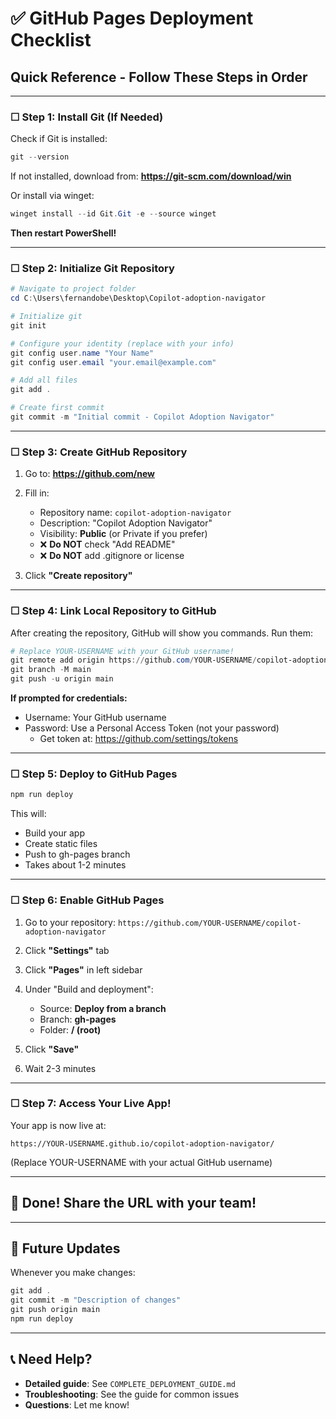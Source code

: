 # ✅ GitHub Pages Deployment Checklist

## Quick Reference - Follow These Steps in Order

---

### ☐ Step 1: Install Git (If Needed)

Check if Git is installed:
```powershell
git --version
```

If not installed, download from: **https://git-scm.com/download/win**

Or install via winget:
```powershell
winget install --id Git.Git -e --source winget
```

**Then restart PowerShell!**

---

### ☐ Step 2: Initialize Git Repository

```powershell
# Navigate to project folder
cd C:\Users\fernandobe\Desktop\Copilot-adoption-navigator

# Initialize git
git init

# Configure your identity (replace with your info)
git config user.name "Your Name"
git config user.email "your.email@example.com"

# Add all files
git add .

# Create first commit
git commit -m "Initial commit - Copilot Adoption Navigator"
```

---

### ☐ Step 3: Create GitHub Repository

1. Go to: **https://github.com/new**

2. Fill in:
   - Repository name: `copilot-adoption-navigator`
   - Description: "Copilot Adoption Navigator"
   - Visibility: **Public** (or Private if you prefer)
   - ❌ **Do NOT** check "Add README"
   - ❌ **Do NOT** add .gitignore or license

3. Click **"Create repository"**

---

### ☐ Step 4: Link Local Repository to GitHub

After creating the repository, GitHub will show you commands. Run them:

```powershell
# Replace YOUR-USERNAME with your GitHub username!
git remote add origin https://github.com/YOUR-USERNAME/copilot-adoption-navigator.git
git branch -M main
git push -u origin main
```

**If prompted for credentials:**
- Username: Your GitHub username
- Password: Use a Personal Access Token (not your password)
  - Get token at: https://github.com/settings/tokens

---

### ☐ Step 5: Deploy to GitHub Pages

```powershell
npm run deploy
```

This will:
- Build your app
- Create static files
- Push to gh-pages branch
- Takes about 1-2 minutes

---

### ☐ Step 6: Enable GitHub Pages

1. Go to your repository: `https://github.com/YOUR-USERNAME/copilot-adoption-navigator`

2. Click **"Settings"** tab

3. Click **"Pages"** in left sidebar

4. Under "Build and deployment":
   - Source: **Deploy from a branch**
   - Branch: **gh-pages**
   - Folder: **/ (root)**

5. Click **"Save"**

6. Wait 2-3 minutes

---

### ☐ Step 7: Access Your Live App!

Your app is now live at:
```
https://YOUR-USERNAME.github.io/copilot-adoption-navigator/
```

(Replace YOUR-USERNAME with your actual GitHub username)

---

## 🎉 Done! Share the URL with your team!

---

## 🔄 Future Updates

Whenever you make changes:

```powershell
git add .
git commit -m "Description of changes"
git push origin main
npm run deploy
```

---

## 📞 Need Help?

- **Detailed guide**: See `COMPLETE_DEPLOYMENT_GUIDE.md`
- **Troubleshooting**: See the guide for common issues
- **Questions**: Let me know!

